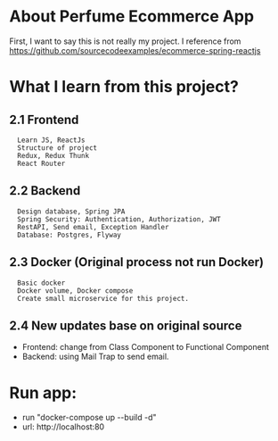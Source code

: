 # About Perfume Ecommerce App
   First, I want to say this is not really my project. I reference from https://github.com/sourcecodeexamples/ecommerce-spring-reactjs
# What I learn from this project?
   ## 2.1 Frontend
      Learn JS, ReactJs
      Structure of project
      Redux, Redux Thunk
      React Router
   ## 2.2 Backend
      Design database, Spring JPA
      Spring Security: Authentication, Authorization, JWT
      RestAPI, Send email, Exception Handler
      Database: Postgres, Flyway
   ## 2.3 Docker (Original process not run Docker)
      Basic docker
      Docker volume, Docker compose
      Create small microservice for this project.
   ## 2.4 New updates base on original source
   - Frontend: change from Class Component to Functional Component
   - Backend: using Mail Trap to send email.

# Run app:
- run "docker-compose up --build -d"
- url: http://localhost:80

